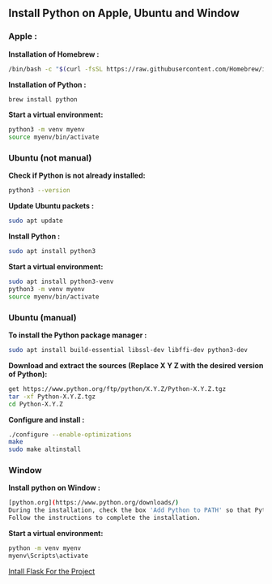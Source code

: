 
## Install Python on Apple, Ubuntu and Window

### Apple : 
__Installation of Homebrew :__
```bash
/bin/bash -c "$(curl -fsSL https://raw.githubusercontent.com/Homebrew/install/HEAD/install.sh)"
```
__Installation of Python :__
```bash
brew install python
```
__Start a virtual environment:__
```bash
python3 -m venv myenv
source myenv/bin/activate
```
### Ubuntu (not manual)
__Check if Python is not already installed:__
```bash
python3 --version
```
__Update Ubuntu packets :__
```bash
sudo apt update
```
__Install Python :__
```bash
sudo apt install python3
```
__Start a virtual environment:__
```bash
sudo apt install python3-venv
python3 -m venv myenv
source myenv/bin/activate
```
### Ubuntu (manual)
__To install the Python package manager :__
```bash
sudo apt install build-essential libssl-dev libffi-dev python3-dev
```
__Download and extract the sources (Replace X Y Z with the desired version of Python):__
```bash
get https://www.python.org/ftp/python/X.Y.Z/Python-X.Y.Z.tgz
tar -xf Python-X.Y.Z.tgz
cd Python-X.Y.Z
```
__Configure and install :__
```bash
./configure --enable-optimizations
make
sudo make altinstall
```
### Window
__Install python on Window :__
```bash
[python.org](https://www.python.org/downloads/)
During the installation, check the box 'Add Python to PATH' so that Python is accessible via the command line.
Follow the instructions to complete the installation.
```
__Start a virtual environment:__
```bash
python -m venv myenv
myenv\Scripts\activate
```
[Intall Flask For the Project](./flask.md)